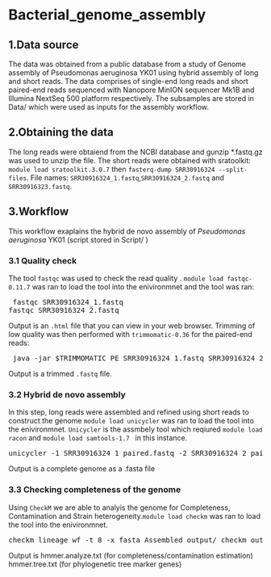# Bacterial_genome_assembly
## 1.Data source
The data was obtained from a public database from a study of Genome assembly of Pseudomonas aeruginosa YK01 using hybrid assembly of long and short reads. The data comprises of  single-end long reads and short paired-end reads sequenced with  Nanopore MinION sequencer Mk1B and  Illumina NextSeq 500 platform respectively. The subsamples are stored in Data/ which were used as inputs for the assembly workflow.
## 2.Obtaining the data
The long reads were obtaiend from the NCBI database and gunzip *.fastq.gz was used to unzip the file. 
The short reads were obtained with sratoolkit: ```module load sratoolkit.3.0.7``` then ```fasterq-dump SRR30916324 --split-files```.
File names: ```SRR30916324_1.fastq```,```SRR30916324_2.fastq``` and ```SRR30916323.fastq```.
## 3.Workflow
This workflow exaplains the hybrid de novo assembly of *Pseudomonas aeruginosa* YK01 (script stored in Script/ )
### 3.1 Quality check
The tool ```fastqc``` was used to check the read quality . ```module load fastqc-0.11.7```  was ran to load the tool into the enivironmnet and the tool was ran:
<pre> fastqc SRR30916324_1.fastq
fastqc SRR30916324_2.fastq</pre>
Output is an ```.html``` file that you can view in your web browser. 
Trimming of low quality was then performed with ```trimmomatic-0.36``` for the paired-end reads:
<pre> java -jar $TRIMMOMATIC PE SRR30916324_1.fastq SRR30916324_2.fastq SRR30916324_1_paired.fastq SRR30916324_1_unpaired.fastq SRR30916324_2_paired.fastq SRR30916324_2_unpaired.fastq SLIDINGWINDOW:4:28 MINLEN:50 </pre>
Output is a trimmed ```.fastq``` file.
### 3.2 Hybrid de novo assembly
In this step, long reads were assembled and refined using short reads to construct the genome
```module load unicycler```  was ran to load the tool into the enivironmnet. ```Unicycler``` is the assmbely tool which reqiured ```module load racon``` and ```module load samtools-1.7 ``` in this instance.
<pre>unicycler -1 SRR30916324_1_paired.fastq -2 SRR30916324_2_paired.fastq -l SRR30916323.fastq -o Assembled_output --threads 8 --no_pilon</pre>
Output is a complete genome as a .fasta file
### 3.3 Checking completeness of the genome
Using  ```CheckM``` we are able to analyis the genome for Completeness, Contamination and Strain heterogeneity.```module load checkm```  was ran to load the tool into the enivironmnet.
<pre>checkm lineage_wf -t 8 -x fasta Assembled_output/ checkm_output/</pre>
Output is  hmmer.analyze.txt (for completeness/contamination estimation)  hmmer.tree.txt (for phylogenetic tree marker genes)



